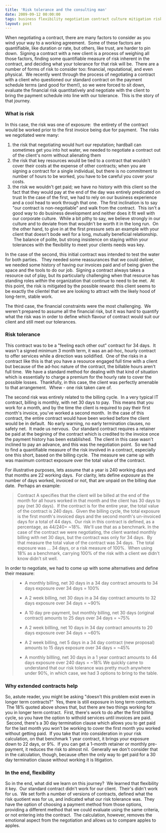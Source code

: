 ```yaml
---
title: 'Risk tolerance and the consulting man'
date: 2009-09-12 00:00:00 
tags: business flexibility negotiation contract culture mitigation risk
layout: post
---
```

When negotiating a contract, there are many factors to consider as you wind your way to a working agreement.  Some of these factors are quantifiable, like duration or rate, but others, like trust, are harder to pin down.  Signing a contract with a new client is a process of weighing all those factors, finding some quantifiable measure of risk inherent in the contract, and deciding what your tolerance for that risk will be.  There are a number of forms of risk to consider too: financial, reputational, and even physical.  We recently went through the process of negotiating a contract with a client who questioned our standard contract on the payment schedule terms (and good for them!), so we were forced to sit down, evaluate the financial risk quantitatively and negotiate with the client to bring the payment schedule into line with our tolerance.  This is the story of that journey.<a name="more"></a>

### What is risk

In this case, the risk was one of exposure:  the entirety of the contract would be worked prior to the first invoice being due for payment.  The risks we negotiated were many:

1.  the risk that negotiating would hurt our reputation; hardball can sometimes get you into hot water, we needed to negotiate a contract out of the client's norm without alienating them
2.  the risk that key resources would be tied to a contract that wouldn't cover their costs at the expense of other contracts; when you are signing a contract for a single individual, but there is no commitment to number of hours to be worked, you have to be careful you cover your costs.
3.  the risk we wouldn't get paid; we have no history with this client so the fact that they would pay at the end of the day was entirely predicated on trust
In the case of the first, we had to rely on our business experience and a cool head to work through that one.  The first inclination is to say "our contract is non-negotiable" and walk from the contract.  This isn't a good way to do business development and neither does it fit well with our corporate culture.  While a bit pithy to say, we believe strongly in our culture and to deviate from that wouldn't be worth it in the long run.  On the other hand, to give in at the first pressure sets an example with your client that doesn't bode well for a long, mutually beneficial relationship.  The balance of polite, but strong insistence on staying within your tolerances with the flexibility to meet your clients needs was key.

In the case of the second, this initial contract was intended to test the water for both parties.   They needed some reassurances that we could deliver, we needed some history of having our invoices paid and of being given the space and the tools to do our job.  Signing a contract always takes a resource out of play, but its particularly challenging when that resource has standing roles _within_ the organization that continue to need to be met.  At this point, the risk is mitigated by the possible reward: this client seems to be exactly the clientel that we are looking to attract with the likely hood of long-term, stable work.

The third case, the financial constraints were the most challenging.  We weren't prepared to assume all the financial risk, but it was hard to quantify what the risk was in order to define which flavour of contract would suit our client and still meet our tolerances.

### Risk tolerance

This contract was to be a "feeling each other out" contract for 34 days.  It wasn't a signed minimum 3 month term, it was an ad-hoc, hourly contract to offer services while a direction was solidified.  One of the risks in a contract like this is that you have a resource engaged full time with a client but because of the ad-hoc nature of the contract, the billable hours aren't full time.  We have a standard method for dealing with that kind of situation which is essentially to charge a premium for the hourly rate to cover the possible losses.  Thankfully, in this case, the client was perfectly amenable to that arrangement.  Whew - one risk taken care of.

The second risk was entirely related to the billing cycle.  In a very typical IT contract, billing is monthly, with net 30 days to pay.  This means that you work for a month, and by the time the client is required to pay their first month's invoice, you've worked a second month.  In the case of this contract, the entire contract would have been worked before the client would be in default.  No early warning, no early termination clauses, no safety net.  It made us nervous.  Our standard contract requires a retainer be paid at the begining of the contract which is credited to the invoice once the payment history has been established.  The client in this case wasn't inclined to pay an advance, and this was the negotiation point.  So we had to find a quantifiable measure of the risk involved in a contract, especially one this short, based on the billing cycle.  The measure we came up with was maximum contract exposure over the total value of the contract.

For illustrative purposes, lets assume that a year is 240 working days and that months are 22 working days.  For clarity, lets define _exposure_ as the number of days worked, invoiced or not, that are unpaid on the billing due date.  Perhaps an example:
> Contract A specifies that the client will be billed at the end of the month for all hours worked in that month and the client has 30 days to pay (net 30 days).  If the contract is for the entire year, the total value of the contract is 240 days.  Given the billing cycle, the total exposure is the first month's invoiced days and the second month's un-invoiced days for a total of 44 days.  Our risk in this contract is defined, as a percentage, as 44/240= ~18%.  We'll use that as a benchmark.
In the case of the contract we were negotiating, the client wanted monthly billing with net 30 days, but the contract was only for 34 days.  By that measure the total value of the contract was 34 days.  The total exposure was ... 34 days, or a risk measure of 100%.  When using 18% as a benchmark, carrying 100% of the risk with a client we didn't know didn't sit well.

In order to negotiate, we had to come up with some alternatives and define their measure:
> *   A monthly billing, net 30 days in a 34 day contract amounts to 34 days exposure over 34 days = 100%
> *   A 2 week billing, net 30 days in a 34 day contract amounts to 32 days exposure over 34 days = ~90%
> 
> *   A 10 day pre-payment, but monthly billing, net 30 days (original contract) amounts to 25 days over 34 days = ~75%
> *   A 2 week billling, net 10 days in 34 day contract amounts to 20 days exposure over 34 days = ~60%
> *   A 2 week billing, net 5 days in a 34 day contract (new proposal) amounts to 15 days exposure over 34 days = ~45%
> 
> *   A monthly billling, net 30 days in a 1 year contract amounts to 44 days exposure over 240 days = ~18%
We quickly came to understand that our risk tolerance was pretty much anywhere under 90%, in which case, we had 3 options to bring to the table.

### Why extended contracts help

So, astute reader, you might be asking "doesn't this problem exist even in longer term contracts?"  Yes, there is still exposure in long term contracts.  The 18% quoted above shows that, but there are two things working for you in longer term contract.  First, there's work to do after the first billing cycle, so you have the option to withold services until invoices are paid.  Second, there's a 30 day termination clause which allows you to get paid for the last month you won't be working to cover the first month you worked without getting paid.  If you take that into consideration in your risk calculation, on that benchmark 1 year contract, it brings your exposure down to 22 days, or 9%.  If you can get a 1-month retainer or monthly pre-payment, it reduces the risk to almost nil.  Generally we don't consider that in the calculation, though, because often the only way to get paid for a 30 day termination clause without working it is litigation.

### In the end, flexibility

So in the end, what did we learn on this journey?  We learned that flexibility it key.  Our standard contract didn't work for our client.  Their's didn't work for us.  We set forth a number of versions of contracts, defined what the risk quotient was for us, and indicated what our risk tolerance was.  They have the option of choosing a payment method from those options, providing a different method that we could evaluate using the same criteria, or not entering into the contract.  The calculation, however, removes the emotional aspect from the negotiation and allows us to compare apples to apples.
